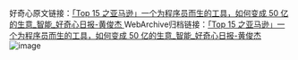 好奇心原文链接：[「Top 15 之亚马逊」一个为程序员而生的工具，如何变成 50 亿的生意_智能_好奇心日报-黄俊杰 ](https://www.qdaily.com/articles/9501.html)
WebArchive归档链接：[「Top 15 之亚马逊」一个为程序员而生的工具，如何变成 50 亿的生意_智能_好奇心日报-黄俊杰 ](http://web.archive.org/web/20180919004228/http://www.qdaily.com:80/articles/9501.html)
![image](http://ww3.sinaimg.cn/large/007d5XDply1g3vff3mnx5j30u07f3u0y)